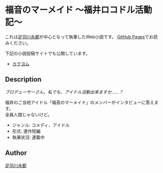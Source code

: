 福音のマーメイド 〜福井ロコドル活動記〜
=======================================

これは[足羽川永都](https://github.com/8amjp)が中心となって執筆したWeb小説です。
[GitHub Pages](https://8novels.github.io/evangelical-mermaids/)でお読みください。

下記の小説投稿サイトでも公開しています。

* [カクヨム](https://kakuyomu.jp/works/1177354054882672650)

## Description

*プロデューサーさん、私でも、アイドル活動出来ますか……？*

福井のご当地アイドル「福音のマーメイド」のメンバーがインタビューに答えます。  
全員人間じゃないけど。

* ジャンル: コメディ、アイドル
* 形式: 連作短編
* 執筆状況: 連載中

## Author

[足羽川永都](https://github.com/8amjp)
